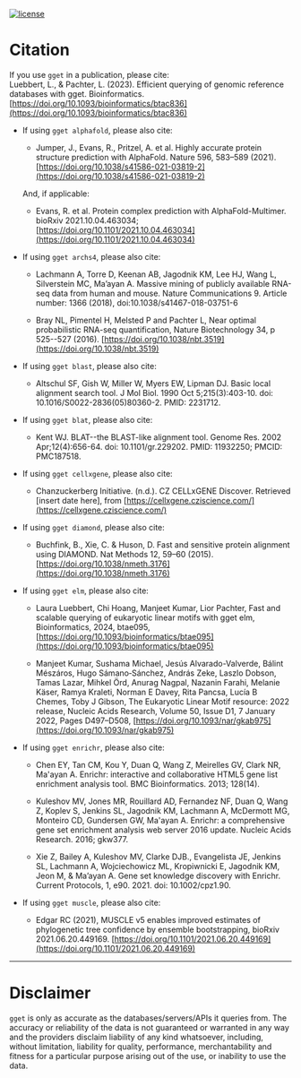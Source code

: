 [![license](https://img.shields.io/pypi/l/gget)](LICENSE)  

# Citation

If you use `gget` in a publication, please cite:   
Luebbert, L., & Pachter, L. (2023). Efficient querying of genomic reference databases with gget. Bioinformatics. [https://doi.org/10.1093/bioinformatics/btac836](https://doi.org/10.1093/bioinformatics/btac836)

- If using `gget alphafold`, please also cite:  
  - Jumper, J., Evans, R., Pritzel, A. et al. Highly accurate protein structure prediction with AlphaFold. Nature 596, 583–589 (2021). [https://doi.org/10.1038/s41586-021-03819-2](https://doi.org/10.1038/s41586-021-03819-2)

  And, if applicable:  
  - Evans, R. et al. Protein complex prediction with AlphaFold-Multimer. bioRxiv 2021.10.04.463034; [https://doi.org/10.1101/2021.10.04.463034](https://doi.org/10.1101/2021.10.04.463034)

- If using `gget archs4`, please also cite:   
  - Lachmann A, Torre D, Keenan AB, Jagodnik KM, Lee HJ, Wang L, Silverstein MC, Ma’ayan A. Massive mining of publicly available RNA-seq data from human and mouse. Nature Communications 9. Article number: 1366 (2018), doi:10.1038/s41467-018-03751-6

  - Bray NL, Pimentel H, Melsted P and Pachter L, Near optimal probabilistic RNA-seq quantification, Nature Biotechnology 34, p 525--527 (2016). [https://doi.org/10.1038/nbt.3519](https://doi.org/10.1038/nbt.3519)

- If using `gget blast`, please also cite:  
  - Altschul SF, Gish W, Miller W, Myers EW, Lipman DJ. Basic local alignment search tool. J Mol Biol. 1990 Oct 5;215(3):403-10. doi: 10.1016/S0022-2836(05)80360-2. PMID: 2231712.

- If using `gget blat`, please also cite:   
  - Kent WJ. BLAT--the BLAST-like alignment tool. Genome Res. 2002 Apr;12(4):656-64. doi: 10.1101/gr.229202. PMID: 11932250; PMCID: PMC187518.

- If using `gget cellxgene`, please also cite:  
  - Chanzuckerberg Initiative. (n.d.). CZ CELLxGENE Discover. Retrieved [insert date here], from [https://cellxgene.cziscience.com/](https://cellxgene.cziscience.com/)

- If using `gget diamond`, please also cite:  
  - Buchfink, B., Xie, C. & Huson, D. Fast and sensitive protein alignment using DIAMOND. Nat Methods 12, 59–60 (2015). [https://doi.org/10.1038/nmeth.3176](https://doi.org/10.1038/nmeth.3176)

- If using `gget elm`, please also cite:
  - Laura Luebbert, Chi Hoang, Manjeet Kumar, Lior Pachter, Fast and scalable querying of eukaryotic linear motifs with gget elm, Bioinformatics, 2024, btae095, [https://doi.org/10.1093/bioinformatics/btae095](https://doi.org/10.1093/bioinformatics/btae095)
    
  - Manjeet Kumar, Sushama Michael, Jesús Alvarado-Valverde, Bálint Mészáros, Hugo Sámano‐Sánchez, András Zeke, Laszlo Dobson, Tamas Lazar, Mihkel Örd, Anurag Nagpal, Nazanin Farahi, Melanie Käser, Ramya Kraleti, Norman E Davey, Rita Pancsa, Lucía B Chemes, Toby J Gibson, The Eukaryotic Linear Motif resource: 2022 release, Nucleic Acids Research, Volume 50, Issue D1, 7 January 2022, Pages D497–D508, [https://doi.org/10.1093/nar/gkab975](https://doi.org/10.1093/nar/gkab975)
    
- If using `gget enrichr`, please also cite:     
  - Chen EY, Tan CM, Kou Y, Duan Q, Wang Z, Meirelles GV, Clark NR, Ma'ayan A.
Enrichr: interactive and collaborative HTML5 gene list enrichment analysis tool. BMC Bioinformatics. 2013; 128(14).  

  - Kuleshov MV, Jones MR, Rouillard AD, Fernandez NF, Duan Q, Wang Z, Koplev S, Jenkins SL, Jagodnik KM, Lachmann A, McDermott MG, Monteiro CD, Gundersen GW, Ma'ayan A.
Enrichr: a comprehensive gene set enrichment analysis web server 2016 update. Nucleic Acids Research. 2016; gkw377.  

  - Xie Z, Bailey A, Kuleshov MV, Clarke DJB., Evangelista JE, Jenkins SL, Lachmann A, Wojciechowicz ML, Kropiwnicki E, Jagodnik KM, Jeon M, & Ma’ayan A. Gene set knowledge discovery with Enrichr. Current Protocols, 1, e90. 2021. doi: 10.1002/cpz1.90. 

- If using `gget muscle`, please also cite:  
  - Edgar RC (2021), MUSCLE v5 enables improved estimates of phylogenetic tree confidence by ensemble bootstrapping, bioRxiv 2021.06.20.449169. [https://doi.org/10.1101/2021.06.20.449169](https://doi.org/10.1101/2021.06.20.449169)
    
___
# Disclaimer  
`gget` is only as accurate as the databases/servers/APIs it queries from. The accuracy or reliability of the data is not guaranteed or warranted in any way and the providers disclaim liability of any kind whatsoever, including, without limitation, liability for quality, performance, merchantability and fitness for a particular purpose arising out of the use, or inability to use the data.
